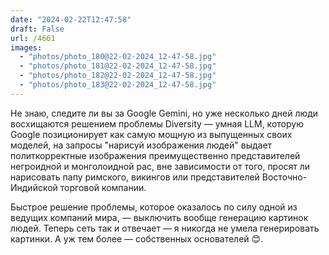 ```yaml
---
date: "2024-02-22T12:47:58"
draft: False
url: /4661
images:
  - "photos/photo_180@22-02-2024_12-47-58.jpg"
  - "photos/photo_181@22-02-2024_12-47-58.jpg"
  - "photos/photo_182@22-02-2024_12-47-58.jpg"
  - "photos/photo_183@22-02-2024_12-47-58.jpg"
---
```


Не знаю, следите ли вы за Google Gemini, но уже несколько дней люди восхищаются решением проблемы Diversity — умная LLM, которую Google позиционирует как самую мощную из выпущенных своих моделей, на запросы "нарисуй изображения людей" выдает политкорректные изображения преимущественно представителей негроидной и монголоидной рас, вне зависимости от того, просят ли нарисовать папу римского, викингов или представителей Восточно-Индийской торговой компании.

Быстрое решение проблемы, которое оказалось по силу одной из ведущих компаний мира, — выключить вообще генерацию картинок людей. Теперь сеть так и отвечает — я никогда не умела генерировать картинки. 
А уж тем более — собственных основателей 😊.
